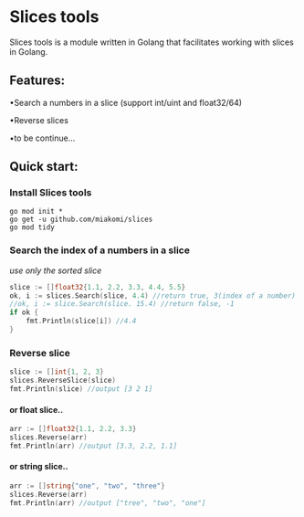 # Slices tools 

Slices tools is a module written in Golang that facilitates working with slices in Golang.

## Features:
•Search a numbers in a slice (support int/uint and float32/64)

•Reverse slices

•to be continue...


## Quick start:

### Install Slices tools
```
go mod init * 
go get -u github.com/miakomi/slices
go mod tidy
```

### Search the index of a numbers in a slice
_use only the sorted slice_
```go
slice := []float32{1.1, 2.2, 3.3, 4.4, 5.5}
ok, i := slices.Search(slice, 4.4) //return true, 3(index of a number)
//ok, i := slice.Search(slice. 15.4) //return false, -1
if ok {
	fmt.Println(slice[i]) //4.4
}
```

### Reverse slice 
```go 
slice := []int{1, 2, 3}
slices.ReverseSlice(slice)
fmt.Println(slice) //output [3 2 1]
```

#### or float slice.. 
```go 
arr := []float32{1.1, 2.2, 3.3}
slices.Reverse(arr)
fmt.Println(arr) //output [3.3, 2.2, 1.1]
```
#### or string slice.. 
```go 
arr := []string{"one", "two", "three"}
slices.Reverse(arr)
fmt.Println(arr) //output ["tree", "two", "one"]
```
